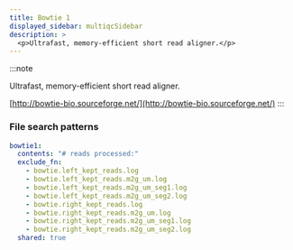 ```yaml
---
title: Bowtie 1
displayed_sidebar: multiqcSidebar
description: >
  <p>Ultrafast, memory-efficient short read aligner.</p>
---
```


<!--
~~~~~ DO NOT EDIT ~~~~~
This file is autogenerated from the MultiQC module python docstring.
Do not edit the markdown, it will be overwritten.

File path for the source of this content: multiqc/modules/bowtie1/bowtie1.py
~~~~~~~~~~~~~~~~~~~~~~~
-->

:::note

<p>Ultrafast, memory-efficient short read aligner.</p>

[http://bowtie-bio.sourceforge.net/](http://bowtie-bio.sourceforge.net/)
:::

### File search patterns

```yaml
bowtie1:
  contents: "# reads processed:"
  exclude_fn:
    - bowtie.left_kept_reads.log
    - bowtie.left_kept_reads.m2g_um.log
    - bowtie.left_kept_reads.m2g_um_seg1.log
    - bowtie.left_kept_reads.m2g_um_seg2.log
    - bowtie.right_kept_reads.log
    - bowtie.right_kept_reads.m2g_um.log
    - bowtie.right_kept_reads.m2g_um_seg1.log
    - bowtie.right_kept_reads.m2g_um_seg2.log
  shared: true
```

